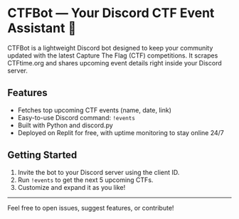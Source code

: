 # CTFBot — Your Discord CTF Event Assistant 🤖

CTFBot is a lightweight Discord bot designed to keep your community updated with the latest Capture The Flag (CTF) competitions. It scrapes CTFtime.org and shares upcoming event details right inside your Discord server.

## Features

- Fetches top upcoming CTF events (name, date, link)
- Easy-to-use Discord command: `!events`
- Built with Python and discord.py
- Deployed on Replit for free, with uptime monitoring to stay online 24/7

## Getting Started

1. Invite the bot to your Discord server using the client ID.
2. Run `!events` to get the next 5 upcoming CTFs.
3. Customize and expand it as you like!

---

Feel free to open issues, suggest features, or contribute!

